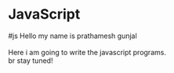 # JavaScript

#js
Hello my name is prathamesh gunjal
<br>
<br>
Here i am going to write the javascript programs.
<br>
br
stay tuned!
<br>

